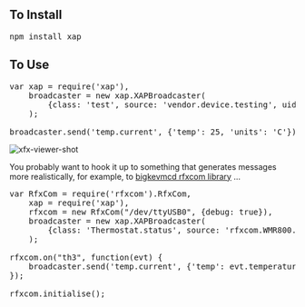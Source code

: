 ## To Install

<pre>
npm install xap
</pre>

## To Use

<pre>
var xap = require('xap'),
    broadcaster = new xap.XAPBroadcaster(
        {class: 'test', source: 'vendor.device.testing', uid: 'FF123400'}
    );

broadcaster.send('temp.current', {'temp': 25, 'units': 'C'});
</pre>

![xfx-viewer-shot](http://antsman.github.io/node-xap/xfx-viewer-xap-demo.png)

You probably want to hook it up to something that generates messages more realistically, for example, to [bigkevmcd rfxcom library](https://github.com/bigkevmcd/node-rfxcom) ...

<pre>
var RfxCom = require('rfxcom').RfxCom,
    xap = require('xap'),
    rfxcom = new RfxCom("/dev/ttyUSB0", {debug: true}),
    broadcaster = new xap.XAPBroadcaster(
        {class: 'Thermostat.status', source: 'rfxcom.WMR800.external', uid: 'FF123400'}
    );

rfxcom.on("th3", function(evt) {
    broadcaster.send('temp.current', {'temp': evt.temperature, 'units': 'C'});
});

rfxcom.initialise();
</pre>
